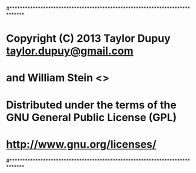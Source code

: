 #*****************************************************************************
#       Copyright (C) 2013 Taylor Dupuy <taylor.dupuy@gmail.com>
#             and          William Stein <>
#
#  Distributed under the terms of the GNU General Public License (GPL)
#                  http://www.gnu.org/licenses/
#*****************************************************************************
